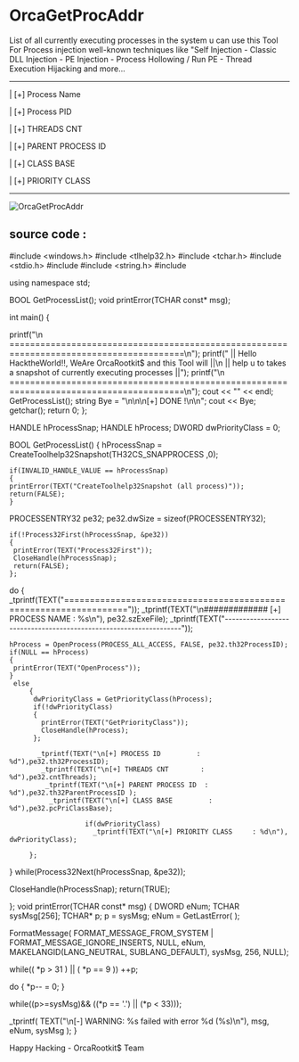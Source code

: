 # OrcaGetProcAddr

List of all currently executing processes in the system u can use this Tool For Process injection well-known techniques like "Self Injection - Classic DLL Injection - PE Injection - Process Hollowing / Run PE - Thread Execution Hijacking and more...

-------------------------
| [+] Process Name   

| [+] Process PID

| [+] THREADS CNT

| [+] PARENT PROCESS ID

| [+] CLASS BASE

| [+] PRIORITY CLASS

-------------------------


![OrcaGetProcAddr](https://github.com/pjxx01/OrcaProcAddr/assets/111459558/f6deefdf-a0e1-4459-8ddf-6354631a3974)




## source code : 




#include <windows.h>
#include <tlhelp32.h>
#include <tchar.h>
#include <stdio.h>
#include <string>
#include <string.h>
#include <iostream>

using namespace std;

 BOOL GetProcessList();
 void printError(TCHAR const* msg);


int main()
{

  printf("\n ========================================================================================\n");
  printf(" ||            Hello HacktheWorld!!, WeAre OrcaRootkit$ and this Tool will             ||\n ||            help u to takes a snapshot of currently executing processes             ||");
  printf("\n ========================================================================================\n");
  cout << "" << endl;
  GetProcessList();
  string Bye = "\n\n\n[+] DONE !\n\n";
  cout << Bye;
  getchar();
  return 0;
};

  HANDLE hProcessSnap;
  HANDLE hProcess;
  DWORD  dwPriorityClass = 0;

BOOL GetProcessList()
{
  hProcessSnap = CreateToolhelp32Snapshot(TH32CS_SNAPPROCESS ,0);

    if(INVALID_HANDLE_VALUE == hProcessSnap)
    {
    printError(TEXT("CreateToolhelp32Snapshot (all process)"));
    return(FALSE);
    }

  PROCESSENTRY32 pe32;
  pe32.dwSize = sizeof(PROCESSENTRY32);

    if(!Process32First(hProcessSnap, &pe32))
    {
     printError(TEXT("Process32First"));
     CloseHandle(hProcessSnap);
     return(FALSE);
    };


do 
{
   _tprintf(TEXT("=================================================================="));
   _tprintf(TEXT("\n############# [+] PROCESS NAME : %s\n"), pe32.szExeFile);
   _tprintf(TEXT("------------------------------------------------------------------"));


    hProcess = OpenProcess(PROCESS_ALL_ACCESS, FALSE, pe32.th32ProcessID);    
    if(NULL == hProcess)
    {   
     printError(TEXT("OpenProcess"));
    }
     else
         {
          dwPriorityClass = GetPriorityClass(hProcess);
          if(!dwPriorityClass)
          {
            printError(TEXT("GetPriorityClass"));
            CloseHandle(hProcess);   
          };

           _tprintf(TEXT("\n[+] PROCESS ID         : %d"),pe32.th32ProcessID);
            _tprintf(TEXT("\n[+] THREADS CNT        : %d"),pe32.cntThreads);
             _tprintf(TEXT("\n[+] PARENT PROCESS ID  : %d"),pe32.th32ParentProcessID );
              _tprintf(TEXT("\n[+] CLASS BASE         : %d"),pe32.pcPriClassBase);
             
                       if(dwPriorityClass)
                         _tprintf(TEXT("\n[+] PRIORITY CLASS     : %d\n"), dwPriorityClass);
           
         };

} while(Process32Next(hProcessSnap, &pe32));

  CloseHandle(hProcessSnap);
  return(TRUE);

};
void printError(TCHAR const* msg)
{
  DWORD eNum;
  TCHAR sysMsg[256];
  TCHAR* p;
  p = sysMsg;
  eNum = GetLastError( );
  
  FormatMessage( FORMAT_MESSAGE_FROM_SYSTEM | FORMAT_MESSAGE_IGNORE_INSERTS, NULL, eNum, MAKELANGID(LANG_NEUTRAL, SUBLANG_DEFAULT), sysMsg, 256, NULL);


  while(( *p > 31 ) || ( *p == 9 ))
  ++p;
  
  do 
    { 
     *p-- = 0; 
    } 
    
  while((p>=sysMsg)&& ((*p == '.') || (*p < 33)));
  
  _tprintf( TEXT("\n[-] WARNING: %s failed with error %d (%s)\n"), msg, eNum, sysMsg );
}





Happy Hacking - OrcaRootkit$ Team
 
